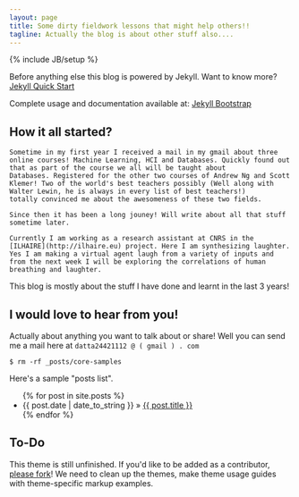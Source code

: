 ```yaml
---
layout: page
title: Some dirty fieldwork lessons that might help others!!
tagline: Actually the blog is about other stuff also....
---
```

{% include JB/setup %}

Before anything else this blog is powered by Jekyll. Want to know more?  [Jekyll Quick Start](http://jekyllbootstrap.com/usage/jekyll-quick-start.html)

Complete usage and documentation available at: [Jekyll Bootstrap](http://jekyllbootstrap.com)

## How it all started?


    
    Sometime in my first year I received a mail in my gmail about three online courses! Machine Learning, HCI and Databases. Quickly found out that as part of the course we all will be taught about
    Databases. Registered for the other two courses of Andrew Ng and Scott Klemer! Two of the world's best teachers possibly (Well along with Walter Lewin, he is always in every list of best teachers!)
    totally convinced me about the awesomeness of these two fields.
    
    Since then it has been a long jouney! Will write about all that stuff sometime later.
    
    Currently I am working as a research assistant at CNRS in the [ILHAIRE](http://ilhaire.eu) project. Here I am synthesizing laughter. Yes I am making a virtual agent laugh from a variety of inputs and 
    from the next week I will be exploring the correlations of human breathing and laughter. 
    
    

This blog is mostly about the stuff I have done and learnt in the last 3 years! 
    
## I would love to hear from you!

Actually about anything you want to talk about or share!
Well you can send me a mail here at `datta24421112 @ ( gmail ) . com` 

    $ rm -rf _posts/core-samples

Here's a sample "posts list".

<ul class="posts">
  {% for post in site.posts %}
    <li><span>{{ post.date | date_to_string }}</span> &raquo; <a href="{{ BASE_PATH }}{{ post.url }}">{{ post.title }}</a></li>
  {% endfor %}
</ul>

## To-Do

This theme is still unfinished. If you'd like to be added as a contributor, [please fork](http://github.com/plusjade/jekyll-bootstrap)!
We need to clean up the themes, make theme usage guides with theme-specific markup examples.


